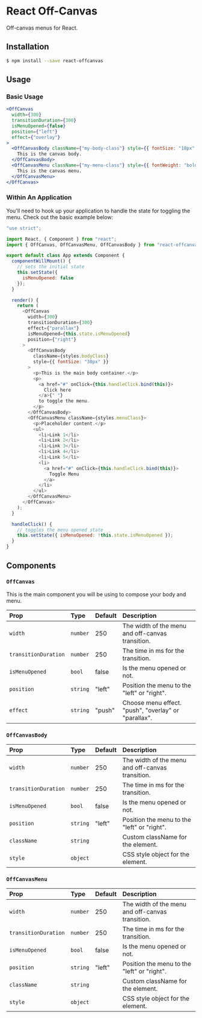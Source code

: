 # React Off-Canvas

Off-canvas menus for React.

## Installation

```bash
$ npm install --save react-offcanvas
```

## Usage

### Basic Usage

```jsx
<OffCanvas
  width={300}
  transitionDuration={300}
  isMenuOpened={false}
  position={"left"}
  effect={"overlay"}
>
  <OffCanvasBody className={"my-body-class"} style={{ fontSize: "18px" }}>
    This is the canvas body.
  </OffCanvasBody>
  <OffCanvasMenu className={"my-menu-class"} style={{ fontWeight: "bold" }}>
    This is the canvas menu.
  </OffCanvasMenu>
</OffCanvas>
```

### Within An Application

You'll need to hook up your application to handle the state for toggling the menu. Check out the basic example below:

```js
"use strict";

import React, { Component } from "react";
import { OffCanvas, OffCanvasMenu, OffCanvasBody } from "react-offcanvas";

export default class App extends Component {
  componentWillMount() {
    // sets the initial state
    this.setState({
      isMenuOpened: false
    });
  }

  render() {
    return (
      <OffCanvas
        width={300}
        transitionDuration={300}
        effect={"parallax"}
        isMenuOpened={this.state.isMenuOpened}
        position={"right"}
      >
        <OffCanvasBody
          className={styles.bodyClass}
          style={{ fontSize: "30px" }}
        >
          <p>This is the main body container.</p>
          <p>
            <a href="#" onClick={this.handleClick.bind(this)}>
              Click here
            </a>{" "}
            to toggle the menu.
          </p>
        </OffCanvasBody>
        <OffCanvasMenu className={styles.menuClass}>
          <p>Placeholder content.</p>
          <ul>
            <li>Link 1</li>
            <li>Link 2</li>
            <li>Link 3</li>
            <li>Link 4</li>
            <li>Link 5</li>
            <li>
              <a href="#" onClick={this.handleClick.bind(this)}>
                Toggle Menu
              </a>
            </li>
          </ul>
        </OffCanvasMenu>
      </OffCanvas>
    );
  }

  handleClick() {
    // toggles the menu opened state
    this.setState({ isMenuOpened: !this.state.isMenuOpened });
  }
}
```

## Components

### `OffCanvas`

This is the main component you will be using to compose your body and menu.

| Prop                 | Type     | Default | Description                                          |
| :------------------- | :------- | :------ | :--------------------------------------------------- |
| `width`              | `number` | 250     | The width of the menu and off-canvas transition.     |
| `transitionDuration` | `number` | 250     | The time in ms for the transition.                   |
| `isMenuOpened`       | `bool`   | false   | Is the menu opened or not.                           |
| `position`           | `string` | "left"  | Position the menu to the "left" or "right".          |
| `effect`             | `string` | "push"  | Choose menu effect. "push", "overlay" or "parallax". |

### `OffCanvasBody`

| Prop                 | Type     | Default | Description                                      |
| :------------------- | :------- | :------ | :----------------------------------------------- |
| `width`              | `number` | 250     | The width of the menu and off-canvas transition. |
| `transitionDuration` | `number` | 250     | The time in ms for the transition.               |
| `isMenuOpened`       | `bool`   | false   | Is the menu opened or not.                       |
| `position`           | `string` | "left"  | Position the menu to the "left" or "right".      |
| `className`          | `string` |         | Custom className for the element.                |
| `style`              | `object` |         | CSS style object for the element.                |

### `OffCanvasMenu`

| Prop                 | Type     | Default | Description                                      |
| :------------------- | :------- | :------ | :----------------------------------------------- |
| `width`              | `number` | 250     | The width of the menu and off-canvas transition. |
| `transitionDuration` | `number` | 250     | The time in ms for the transition.               |
| `isMenuOpened`       | `bool`   | false   | Is the menu opened or not.                       |
| `position`           | `string` | "left"  | Position the menu to the "left" or "right".      |
| `className`          | `string` |         | Custom className for the element.                |
| `style`              | `object` |         | CSS style object for the element.                |
